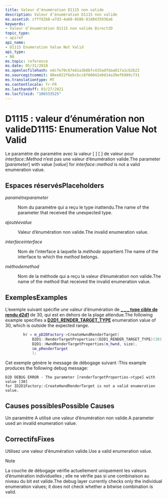 ```yaml
---
title: Valeur d’énumération D1115 non valide
description: Valeur d’énumération D1115 non valide
ms.assetid: cfffd2b8-a7d3-4a60-8586-81d8435936a6
keywords:
- Valeur d’énumération D1115 non valide Direct2D
topic_type:
- apiref
api_name:
- D1115 Enumeration Value Not Valid
api_type:
- NA
ms.topic: reference
ms.date: 05/31/2018
ms.openlocfilehash: edcfe70c67e61a3b8bfc435adfdaa017a1c62b22
ms.sourcegitcommit: 80ee822f6ebcbcc8f60042e0d14a39ef6989c731
ms.translationtype: MT
ms.contentlocale: fr-FR
ms.lasthandoff: 03/27/2021
ms.locfileid: "106533525"
---
```

# <a name="d1115-enumeration-value-not-valid"></a><span data-ttu-id="c9afc-104">D1115 : valeur d’énumération non valide</span><span class="sxs-lookup"><span data-stu-id="c9afc-104">D1115: Enumeration Value Not Valid</span></span>

<span data-ttu-id="c9afc-105">Le paramètre de paramètre avec la valeur \[  \] \[  \] de valeur pour *interface*::*Method* n’est pas une valeur d’énumération valide.</span><span class="sxs-lookup"><span data-stu-id="c9afc-105">The parameter \[*parameter*\] with value \[*value*\] for *interface*::*method* is not a valid enumeration value.</span></span>

## <a name="placeholders"></a><span data-ttu-id="c9afc-106">Espaces réservés</span><span class="sxs-lookup"><span data-stu-id="c9afc-106">Placeholders</span></span>

<dl> <dt>

<span data-ttu-id="c9afc-107"><span id="parameter"></span><span id="PARAMETER"></span>*paramètre*</span><span class="sxs-lookup"><span data-stu-id="c9afc-107"><span id="parameter"></span><span id="PARAMETER"></span>*parameter*</span></span>
</dt> <dd>

<span data-ttu-id="c9afc-108">Nom du paramètre qui a reçu le type inattendu.</span><span class="sxs-lookup"><span data-stu-id="c9afc-108">The name of the parameter that received the unexpected type.</span></span>

</dd> <dt>

<span data-ttu-id="c9afc-109"><span id="value"></span><span id="VALUE"></span>*ajoutée*</span><span class="sxs-lookup"><span data-stu-id="c9afc-109"><span id="value"></span><span id="VALUE"></span>*value*</span></span>
</dt> <dd>

<span data-ttu-id="c9afc-110">Valeur d’énumération non valide.</span><span class="sxs-lookup"><span data-stu-id="c9afc-110">The invalid enumeration value.</span></span>

</dd> <dt>

<span data-ttu-id="c9afc-111"><span id="interface"></span><span id="INTERFACE"></span>*interface*</span><span class="sxs-lookup"><span data-stu-id="c9afc-111"><span id="interface"></span><span id="INTERFACE"></span>*interface*</span></span>
</dt> <dd>

<span data-ttu-id="c9afc-112">Nom de l’interface à laquelle la *méthode* appartient.</span><span class="sxs-lookup"><span data-stu-id="c9afc-112">The name of the interface to which the *method* belongs.</span></span>

</dd> <dt>

<span data-ttu-id="c9afc-113"><span id="method"></span><span id="METHOD"></span>*méthode*</span><span class="sxs-lookup"><span data-stu-id="c9afc-113"><span id="method"></span><span id="METHOD"></span>*method*</span></span>
</dt> <dd>

<span data-ttu-id="c9afc-114">Nom de la méthode qui a reçu la valeur d’énumération non valide.</span><span class="sxs-lookup"><span data-stu-id="c9afc-114">The name of the method that received the invalid enumeration value.</span></span>

</dd> </dl> 




 

## <a name="examples"></a><span data-ttu-id="c9afc-115">Exemples</span><span class="sxs-lookup"><span data-stu-id="c9afc-115">Examples</span></span>

<span data-ttu-id="c9afc-116">L’exemple suivant spécifie une valeur d’énumération de [**\_ \_ \_ type cible de rendu d2d1**](/windows/desktop/api/d2d1/ne-d2d1-d2d1_render_target_type) de 30, qui est en dehors de la plage attendue.</span><span class="sxs-lookup"><span data-stu-id="c9afc-116">The following example specifies a [**D2D1\_RENDER\_TARGET\_TYPE**](/windows/desktop/api/d2d1/ne-d2d1-d2d1_render_target_type) enumeration value of 30, which is outside the expected range.</span></span>


```C++
        hr = m_pD2DFactory->CreateHwndRenderTarget(
            D2D1::RenderTargetProperties((D2D1_RENDER_TARGET_TYPE)(30)),
            D2D1::HwndRenderTargetProperties(m_hwnd, size),
            &m_pRenderTarget
            );
```



<span data-ttu-id="c9afc-117">Cet exemple génère le message de débogage suivant :</span><span class="sxs-lookup"><span data-stu-id="c9afc-117">This example produces the following debug message:</span></span>

``` syntax
D2D DEBUG ERROR - The parameter [renderTargetProperties->type] with value [30] 
for ID2D1Factory::CreateHwndRenderTarget is not a valid enumeration value.
```

## <a name="possible-causes"></a><span data-ttu-id="c9afc-118">Causes possibles</span><span class="sxs-lookup"><span data-stu-id="c9afc-118">Possible Causes</span></span>

<span data-ttu-id="c9afc-119">Un paramètre A utilisé une valeur d’énumération non valide.</span><span class="sxs-lookup"><span data-stu-id="c9afc-119">A parameter used an invalid enumeration value.</span></span>

## <a name="fixes"></a><span data-ttu-id="c9afc-120">Correctifs</span><span class="sxs-lookup"><span data-stu-id="c9afc-120">Fixes</span></span>

<span data-ttu-id="c9afc-121">Utilisez une valeur d’énumération valide.</span><span class="sxs-lookup"><span data-stu-id="c9afc-121">Use a valid enumeration value.</span></span>

> [!Note]  
> <span data-ttu-id="c9afc-122">La couche de débogage vérifie actuellement uniquement les valeurs d’énumération individuelles ; elle ne vérifie pas si une combinaison au niveau du bit est valide.</span><span class="sxs-lookup"><span data-stu-id="c9afc-122">The debug layer currently checks only the individual enumeration values; it does not check whether a bitwise combination is valid.</span></span>

 

 

 

